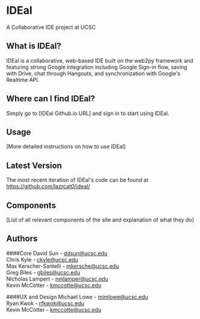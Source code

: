 # IDEal
A Collaborative IDE project at UCSC

## What is IDEal?
IDEal is a collaborative, web-based IDE built on the web2py framework and featuring strong Google integration 
including Google Sign-in flow, saving with Drive, chat through Hangouts, and synchronization with Google's Realtime API.

## Where can I find IDEal?
Simply go to [IDEal Github.io URL] and sign in to start using IDEal.

## Usage
[More detailed instructions on how to use IDEal]

## Latest Version
The most recent iteration of IDEal's code can be found at https://github.com/lazrcat0/ideal/

## Components
[List of all relevant components of the site and explanation of what they do]

## Authors
####Core
  David Sun - ddsun@ucsc.edu   
  Chris Kyle - ckyle@ucsc.edu   
  Max Kerscher-Santelli - mkersche@ucsc.edu   
  Greg Biles - gbiles@ucsc.edu   
  Nicholas Lampert - nmlamper@ucsc.edu   
  Kevin McCotter - kmccotte@ucsc.edu   

####UX and Design
  Michael Lowe - mimlowe@ucsc.edu   
  Ryan Kwok - rfkwok@ucsc.edu   
  Kevin McCotter - kmccotte@ucsc.edu   
